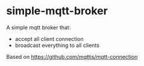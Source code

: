# simple-mqtt-broker

A simple mqtt broker that:

* accept all client connection
* broadcast everything to all clients

Based on https://github.com/mqttjs/mqtt-connection